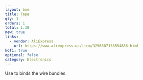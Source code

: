 ```yaml
---
layout: bom
title: Tape
qty: 1
orders: 1
total: 1.30
new: true
links:
  - vendor: AliExpress
    url: https://www.aliexpress.us/item/3256807153554886.html
kofi: true
optional: false
category: Electronics
---
```


Use to binds the wire bundles.